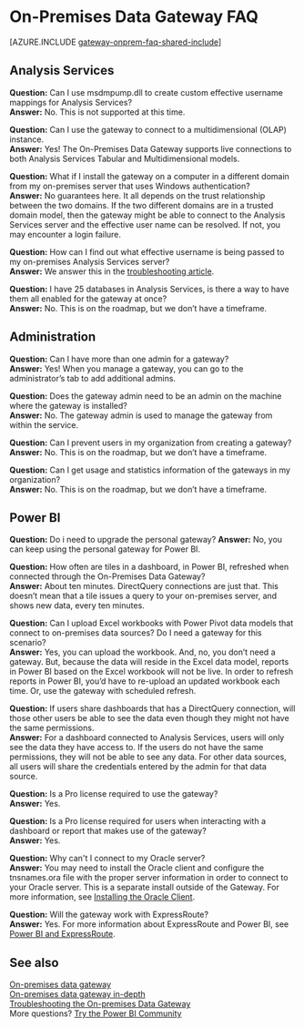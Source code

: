 <properties
pageTitle="On-premises data gateway FAQ"
description="This is the on-premises data gateway FAQ. This collects frequently asked questions into one spot for the gateway."
services="powerbi"
documentationCenter=""
authors="davidiseminger"
manager="erikre"
backup=""
editor=""
tags=""
qualityFocus="no"
qualityDate=""/>

<tags
ms.service="powerbi"
ms.devlang="NA"
ms.topic="article"
ms.tgt_pltfrm="na"
ms.workload="powerbi"
ms.date="06/06/2017"
ms.author="davidi"/>
# On-Premises Data Gateway FAQ

<!-- Shared FAQ shared Include -->
[AZURE.INCLUDE [gateway-onprem-faq-shared-include](../includes/gateway-onprem-faq-shared-include.md)]

## Analysis Services

**Question:** Can I use msdmpump.dll to create custom effective username mappings for Analysis Services?  
**Answer:** No. This is not supported at this time.

**Question:** Can I use the gateway to connect to a multidimensional (OLAP) instance.  
**Answer:** Yes! The On-Premises Data Gateway supports live connections to both Analysis Services Tabular and Multidimensional models.

**Question:** What if I install the gateway on a computer in a different domain from my on-premises server that uses Windows authentication?  
**Answer:** No guarantees here. It all depends on the trust relationship between the two domains. If the two different domains are in a trusted domain model, then the gateway might be able to connect to the Analysis Services server and the effective user name can be resolved. If not, you may encounter a login failure.

**Question:** How can I find out what effective username is being passed to my on-premises Analysis Services server?  
**Answer:** We answer this in the [troubleshooting article](powerbi-gateway-onprem-tshoot.md).

**Question:** I have 25 databases in Analysis Services, is there a way to have them all enabled for the gateway at once?  
**Answer:** No. This is on the roadmap, but we don’t have a timeframe.

## Administration

**Question:** Can I have more than one admin for a gateway?  
**Answer:** Yes! When you manage a gateway, you can go to the administrator’s tab to add additional admins.

**Question:** Does the gateway admin need to be an admin on the machine where the gateway is installed?  
**Answer:** No. The gateway admin is used to manage the gateway from within the service.

**Question:** Can I prevent users in my organization from creating a gateway?  
**Answer:** No. This is on the roadmap, but we don’t have a timeframe.

**Question:** Can I get usage and statistics information of the gateways in my organization?  
**Answer:** No. This is on the roadmap, but we don’t have a timeframe.

## Power BI

**Question:** Do i need to upgrade the personal gateway?
**Answer:** No, you can keep using the personal gateway for Power BI.

**Question:** How often are tiles in a dashboard, in Power BI, refreshed when connected through the On-Premises Data Gateway?  
**Answer:** About ten minutes. DirectQuery connections are just that. This doesn’t mean that a tile issues a query to your on-premises server, and shows new data, every ten minutes.

**Question:** Can I upload Excel workbooks with Power Pivot data models that connect to on-premises data sources? Do I need a gateway for this scenario?  
**Answer:** Yes, you can upload the workbook. And, no, you don’t need a gateway. But, because the data will reside in the Excel data model, reports in Power BI based on the Excel workbook will not be live. In order to refresh reports in Power BI, you’d have to re-upload an updated workbook each time. Or, use the gateway with scheduled refresh.

**Question:** If users share dashboards that has a DirectQuery connection, will those other users be able to see the data even though they might not have the same permissions.  
**Answer:** For a dashboard connected to Analysis Services, users will only see the data they have access to. If the users do not have the same permissions, they will not be able to see any data. For other data sources, all users will share the credentials entered by the admin for that data source.

**Question:** Is a Pro license required to use the gateway?  
**Answer:** Yes.

**Question:** Is a Pro license required for users when interacting with a dashboard or report that makes use of the gateway?  
**Answer:** Yes.

**Question:** Why can't I connect to my Oracle server?  
**Answer:** You may need to install the Oracle client and configure the tnsnames.ora file with the proper server information in order to connect to your Oracle server. This is a separate install outside of the Gateway. For more information, see [Installing the Oracle Client](powerbi-gateway-onprem-manage-oracle.md#installing-the-oracle-client).

**Question:** Will the gateway work with ExpressRoute?  
**Answer:** Yes. For more information about ExpressRoute and Power BI, see [Power BI and ExpressRoute](powerbi-admin-power-bi-expressroute.md).

## See also
[On-premises data gateway](powerbi-gateway-onprem.md)  
[On-premises data gateway in-depth](powerbi-gateway-onprem-indepth.md)  
[Troubleshooting the On-premises Data Gateway](powerbi-gateway-onprem-tshoot.md)  
More questions? [Try the Power BI Community](http://community.powerbi.com/)
